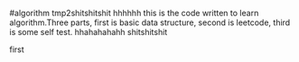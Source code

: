 #algorithm
tmp2shitshitshit
hhhhhh
this is the code written to learn algorithm.Three parts, first is basic data structure, second is leetcode, third is some self test.
hhahahahahh
shitshitshit


first

